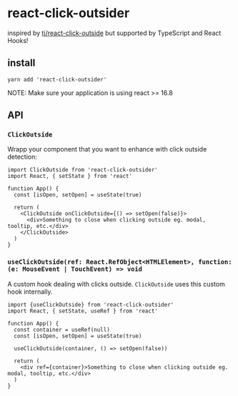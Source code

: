 # react-click-outsider
inspired by [tj/react-click-outside](https://github.com/tj/react-click-outside) but supported by TypeScript and React Hooks!

## install

```
yarn add 'react-click-outsider'
```

NOTE: Make sure your application is using react >= 16.8 

## API

### `ClickOutside`
Wrapp your component that you want to enhance with click outside detection:

```
import ClickOutside from 'react-click-outsider'
import React, { setState } from 'react'

function App() {
  const [isOpen, setOpen] = useState(true)

  return (
    <ClickOutside onClickOutside={() => setOpen(false)}>
      <div>Something to close when clicking outside eg. modal, tooltip, etc.</div>
    </ClickOutside>
  )
}
```

### `useClickOutside(ref: React.RefObject<HTMLElement>, function: (e: MouseEvent | TouchEvent) => void`

A custom hook dealing with clicks outside. `ClickOutside` uses this custom hook internally.

```
import {useClickOutside} from 'react-click-outsider'
import React, { setState, useRef } from 'react'

function App() {
  const container = useRef(null)
  const [isOpen, setOpen] = useState(true)

  useClickOutside(container, () => setOpen(false))

  return (
    <div ref={container}>Something to close when clicking outside eg. modal, tooltip, etc.</div>
  )
}
```
